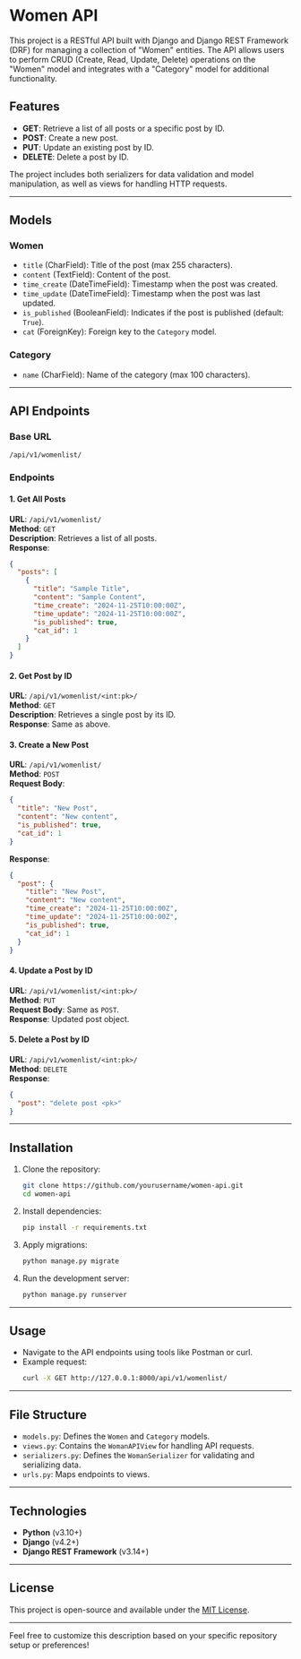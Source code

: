 # Women API

This project is a RESTful API built with Django and Django REST Framework (DRF) for managing a collection of "Women" entities. The API allows users to perform CRUD (Create, Read, Update, Delete) operations on the "Women" model and integrates with a "Category" model for additional functionality.

## Features

- **GET**: Retrieve a list of all posts or a specific post by ID.
- **POST**: Create a new post.
- **PUT**: Update an existing post by ID.
- **DELETE**: Delete a post by ID.

The project includes both serializers for data validation and model manipulation, as well as views for handling HTTP requests.

---

## Models

### Women
- `title` (CharField): Title of the post (max 255 characters).
- `content` (TextField): Content of the post.
- `time_create` (DateTimeField): Timestamp when the post was created.
- `time_update` (DateTimeField): Timestamp when the post was last updated.
- `is_published` (BooleanField): Indicates if the post is published (default: `True`).
- `cat` (ForeignKey): Foreign key to the `Category` model.

### Category
- `name` (CharField): Name of the category (max 100 characters).

---

## API Endpoints

### Base URL
`/api/v1/womenlist/`

### Endpoints

#### 1. Get All Posts
**URL**: `/api/v1/womenlist/`  
**Method**: `GET`  
**Description**: Retrieves a list of all posts.  
**Response**:  
```json
{
  "posts": [
    {
      "title": "Sample Title",
      "content": "Sample Content",
      "time_create": "2024-11-25T10:00:00Z",
      "time_update": "2024-11-25T10:00:00Z",
      "is_published": true,
      "cat_id": 1
    }
  ]
}
```

#### 2. Get Post by ID
**URL**: `/api/v1/womenlist/<int:pk>/`  
**Method**: `GET`  
**Description**: Retrieves a single post by its ID.  
**Response**: Same as above.

#### 3. Create a New Post
**URL**: `/api/v1/womenlist/`  
**Method**: `POST`  
**Request Body**:
```json
{
  "title": "New Post",
  "content": "New content",
  "is_published": true,
  "cat_id": 1
}
```
**Response**:
```json
{
  "post": {
    "title": "New Post",
    "content": "New content",
    "time_create": "2024-11-25T10:00:00Z",
    "time_update": "2024-11-25T10:00:00Z",
    "is_published": true,
    "cat_id": 1
  }
}
```

#### 4. Update a Post by ID
**URL**: `/api/v1/womenlist/<int:pk>/`  
**Method**: `PUT`  
**Request Body**: Same as `POST`.  
**Response**: Updated post object.

#### 5. Delete a Post by ID
**URL**: `/api/v1/womenlist/<int:pk>/`  
**Method**: `DELETE`  
**Response**:
```json
{
  "post": "delete post <pk>"
}
```

---

## Installation

1. Clone the repository:
   ```bash
   git clone https://github.com/yourusername/women-api.git
   cd women-api
   ```

2. Install dependencies:
   ```bash
   pip install -r requirements.txt
   ```

3. Apply migrations:
   ```bash
   python manage.py migrate
   ```

4. Run the development server:
   ```bash
   python manage.py runserver
   ```

---

## Usage

- Navigate to the API endpoints using tools like Postman or curl.
- Example request:
  ```bash
  curl -X GET http://127.0.0.1:8000/api/v1/womenlist/
  ```

---

## File Structure

- `models.py`: Defines the `Women` and `Category` models.
- `views.py`: Contains the `WomanAPIView` for handling API requests.
- `serializers.py`: Defines the `WomanSerializer` for validating and serializing data.
- `urls.py`: Maps endpoints to views.

---

## Technologies

- **Python** (v3.10+)
- **Django** (v4.2+)
- **Django REST Framework** (v3.14+)

---

## License

This project is open-source and available under the [MIT License](LICENSE).

---

Feel free to customize this description based on your specific repository setup or preferences!
